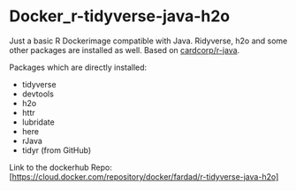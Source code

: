 # Docker_r-tidyverse-java-h2o

Just a basic R Dockerimage compatible with Java. Ridyverse, h2o and some other packages are installed as well. Based on [cardcorp/r-java](https://hub.docker.com/r/cardcorp/r-java/).

Packages which are directly installed:
* tidyverse
* devtools
* h2o
* httr
* lubridate
* here
* rJava
* tidyr (from GitHub)

Link to the dockerhub Repo: [https://cloud.docker.com/repository/docker/fardad/r-tidyverse-java-h2o]
